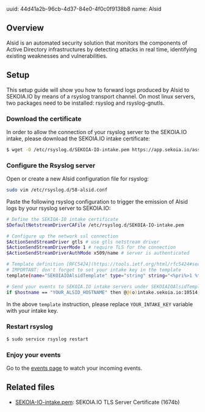 uuid: 44d41a2b-96cb-4d37-84e0-4f0c0f9138b8
name: Alsid

## Overview
Alsid is an automated security solution that monitors the components of Active Directory infrastructures by detecting attacks in real time, identifying existing weaknesses and vulnerabilities.

## Setup
This setup guide will show you how to forward logs produced by Alsid to SEKOIA.IO by means of a rsyslog transport channel.
On most linux servers, two packages need to be installed: rsyslog and rsyslog-gnutls.

### Download the certificate
In order to allow the connection of your rsyslog server to the SEKOIA.IO intake, please download the SEKOIA.IO intake certificate:

```bash
$ wget -O /etc/rsyslog.d/SEKOIA-IO-intake.pem https://app.sekoia.io/assets/files/SEKOIA-IO-intake.pem
```

### Configure the Rsyslog server
Open or create a new Alsid configuration file for rsyslog:
```bash
sudo vim /etc/rsyslog.d/58-alsid.conf
```

Paste the following rsyslog configuration to trigger the emission of Alsid logs by your rsyslog server to SEKOIA.IO:
```bash
# Define the SEKIOA-IO intake certificate
$DefaultNetstreamDriverCAFile /etc/rsyslog.d/SEKOIA-IO-intake.pem

# Configure up the network ssl connection
$ActionSendStreamDriver gtls # use gtls netstream driver
$ActionSendStreamDriverMode 1 # require TLS for the connection
$ActionSendStreamDriverAuthMode x509/name # server is authenticated

# Template definition [RFC5424](https://tools.ietf.org/html/rfc5424#section-7.2.2)
# IMPORTANT: don't forget to set your intake key in the template
template(name="SEKOIAIOAlsidTemplate" type="string" string="<%pri%>1 %timestamp:::date-rfc3339% %hostname% %app-name% %procid% LOG [SEKOIA@53288 intake_key=\"YOUR_INTAKE_KEY\"] %msg%\n")

# Send your events to SEKOIA.IO intake servers under SEKOIAIOAlsidTemplate template
if $hostname == "YOUR_ALSID_HOSTNAME" then @@(o)intake.sekoia.io:10514;SEKOIAIOAlsidTemplate
```

In the above `template` instruction, please replace `YOUR_INTAKE_KEY` variable with your intake key.


### Restart rsyslog

```bash
$ sudo service rsyslog restart
```

### Enjoy your events
Go to the [events page](https://app.sekoia.io/sic/events) to watch your incoming events.


## Related files
- [SEKOIA-IO-intake.pem](https://app.sekoia.io/assets/files/SEKOIA-IO-intake.pem): SEKOIA.IO TLS Server Certificate (1674b)
